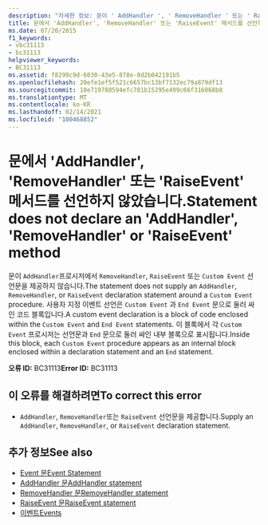 ```yaml
---
description: "자세한 정보: 문이 ' AddHandler ', ' RemoveHandler ' 또는 ' RaiseEvent ' 메서드를 선언 하지 않습니다."
title: 문에서 'AddHandler', 'RemoveHandler' 또는 'RaiseEvent' 메서드를 선언하지 않았습니다.
ms.date: 07/20/2015
f1_keywords:
- vbc31113
- bc31113
helpviewer_keywords:
- BC31113
ms.assetid: f8299c9d-6030-43e5-878e-8d2b042191b5
ms.openlocfilehash: 20efe1ef5f521c6657bc13bf7132ec79a879df13
ms.sourcegitcommit: 10e719780594efc781b15295e499c66f316068b8
ms.translationtype: MT
ms.contentlocale: ko-KR
ms.lasthandoff: 02/14/2021
ms.locfileid: "100468852"
---
```

# <a name="statement-does-not-declare-an-addhandler-removehandler-or-raiseevent-method"></a><span data-ttu-id="9f44c-103">문에서 'AddHandler', 'RemoveHandler' 또는 'RaiseEvent' 메서드를 선언하지 않았습니다.</span><span class="sxs-lookup"><span data-stu-id="9f44c-103">Statement does not declare an 'AddHandler', 'RemoveHandler' or 'RaiseEvent' method</span></span>

<span data-ttu-id="9f44c-104">문이 `AddHandler`프로시저에서 `RemoveHandler`, `RaiseEvent` 또는 `Custom Event` 선언문을 제공하지 않습니다.</span><span class="sxs-lookup"><span data-stu-id="9f44c-104">The statement does not supply an `AddHandler`, `RemoveHandler`, or `RaiseEvent` declaration statement around a `Custom Event` procedure.</span></span> <span data-ttu-id="9f44c-105">사용자 지정 이벤트 선언은 `Custom Event` 과 `End Event` 문으로 둘러 싸인 코드 블록입니다.</span><span class="sxs-lookup"><span data-stu-id="9f44c-105">A custom event declaration is a block of code enclosed within the `Custom Event` and `End Event` statements.</span></span> <span data-ttu-id="9f44c-106">이 블록에서 각 `Custom Event` 프로시저는 선언문과 `End` 문으로 둘러 싸인 내부 블록으로 표시됩니다.</span><span class="sxs-lookup"><span data-stu-id="9f44c-106">Inside this block, each `Custom Event` procedure appears as an internal block enclosed within a declaration statement and an `End` statement.</span></span>  
  
 <span data-ttu-id="9f44c-107">**오류 ID:** BC31113</span><span class="sxs-lookup"><span data-stu-id="9f44c-107">**Error ID:** BC31113</span></span>  
  
## <a name="to-correct-this-error"></a><span data-ttu-id="9f44c-108">이 오류를 해결하려면</span><span class="sxs-lookup"><span data-stu-id="9f44c-108">To correct this error</span></span>  
  
- <span data-ttu-id="9f44c-109">`AddHandler`, `RemoveHandler`또는 `RaiseEvent` 선언문을 제공합니다.</span><span class="sxs-lookup"><span data-stu-id="9f44c-109">Supply an `AddHandler`, `RemoveHandler`, or `RaiseEvent` declaration statement.</span></span>  
  
## <a name="see-also"></a><span data-ttu-id="9f44c-110">추가 정보</span><span class="sxs-lookup"><span data-stu-id="9f44c-110">See also</span></span>

- [<span data-ttu-id="9f44c-111">Event 문</span><span class="sxs-lookup"><span data-stu-id="9f44c-111">Event Statement</span></span>](../language-reference/statements/event-statement.md)
- [<span data-ttu-id="9f44c-112">AddHandler 문</span><span class="sxs-lookup"><span data-stu-id="9f44c-112">AddHandler statement</span></span>](../language-reference/statements/addhandler-statement.md)
- [<span data-ttu-id="9f44c-113">RemoveHandler 문</span><span class="sxs-lookup"><span data-stu-id="9f44c-113">RemoveHandler statement</span></span>](../language-reference/statements/removehandler-statement.md)
- [<span data-ttu-id="9f44c-114">RaiseEvent 문</span><span class="sxs-lookup"><span data-stu-id="9f44c-114">RaiseEvent statement</span></span>](../language-reference/statements/raiseevent-statement.md)
- [<span data-ttu-id="9f44c-115">이벤트</span><span class="sxs-lookup"><span data-stu-id="9f44c-115">Events</span></span>](../programming-guide/language-features/events/index.md)
